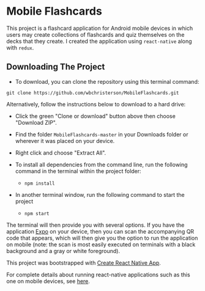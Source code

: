 # Mobile Flashcards

This project is a flashcard application for Android mobile devices in which users may create collections of flashcards and quiz themselves on the decks that they create. I created the application using `react-native` along with `redux`.

## Downloading The Project

* To download, you can clone the repository using this terminal command:
```
git clone https://github.com/wbchristerson/MobileFlashcards.git
```

Alternatively, follow the instructions below to download to a hard drive:
* Click the green "Clone or download" button above then choose "Download ZIP".
* Find the folder `MobileFlashcards-master` in your Downloads folder or wherever it was placed on your device.
* Right click and choose "Extract All".

* To install all dependencies from the command line, run the following command in the terminal within the project folder:
    - `npm install`
* In another terminal window, run the following command to start the project
    - `npm start`

The terminal will then provide you with several options. If you have the application [Expo](https://expo.io/) on your device, then you can scan the accompanying QR code that appears, which will then give you the option to run the application on mobile (note: the scan is most easily executed on terminals with a black background and a gray or white foreground).

This project was bootstrapped with [Create React Native App](https://github.com/react-community/create-react-native-app).

For complete details about running react-native applications such as this one on mobile devices, see [here](https://github.com/react-community/create-react-native-app/blob/master/react-native-scripts/template/README.md).
